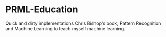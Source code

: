 # PRML-Education
Quick and dirty implementations Chris Bishop's book, Pattern Recognition and Machine Learning to teach myself machine learning.
